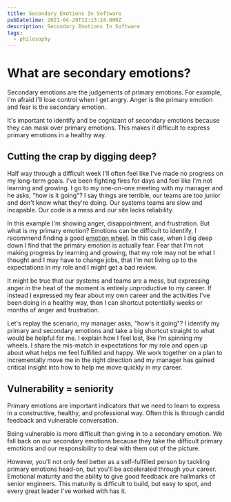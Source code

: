 ```yaml
---
title: Secondary Emotions In Software
pubDatetime: 2021-04-29T12:13:24.000Z
description: Secondary Emotions In Software
tags:
  - philosophy
---
```


# What are secondary emotions?

Secondary emotions are the judgements of primary emotions. For example, I'm afraid I'll lose control
when I get angry. Anger is the primary emotion and fear is the secondary emotion.

It's important to identify and be cognizant of secondary emotions because they can mask over primary
emotions. This makes it difficult to express primary emotions in a healthy way.

## Cutting the crap by digging deep?

Half way through a difficult week I'll often feel like I've made no progress on my long-term goals.
I've been fighting fires for days and feel like I'm not learning and growing. I go to my one-on-one
meeting with my manager and he asks, "how is it going"? I say things are terrible, our teams are too
junior and don't know what they're doing. Our systems teams are slow and incapable. Our code is a
mess and our site lacks reliability.

In this example I'm showing anger, disappointment, and frustration. But what is my primary emotion?
Emotions can be difficult to identify, I recommend finding a good
[emotion wheel](https://dontmindmeblog.com/2017/12/23/primary-and-secondary-emotions/). In this
case, when I dig deep down I find that the primary emotion is actually fear. Fear that I'm not
making progress by learning and growing, that my role may not be what I thought and I may have to
change jobs, that I'm not living up to the expectations in my role and I might get a bad review.

It might be true that our systems and teams are a mess, but expressing anger in the heat of the
moment is entirely unproductive to my career. If instead I expressed my fear about my own career and
the activities I've been doing in a healthy way, then I can shortcut potentially weeks or months of
anger and frustration.

Let's replay the scenario, my manager asks, "how's it going"? I identify my primary and secondary
emotions and take a big shortcut straight to what would be helpful for me. I explain how I feel
lost, like I'm spinning my wheels. I share the mis-match in expectations for my role and open up
about what helps me feel fulfilled and happy. We work together on a plan to incrementally move me in
the right direction and my manager has gained critical insight into how to help me move quickly in
my career.

## Vulnerability = seniority

Primary emotions are important indicators that we need to learn to express in a constructive,
healthy, and professional way. Often this is through candid feedback and vulnerable conversation.

Being vulnerable is more difficult than giving in to a secondary emotion. We fall back on our
secondary emotions because they take the difficult primary emotions and our responsibility to deal
with them out of the picture.

However, you'll not only feel better as a self-fulfilled person by tackling primary emotions
head-on, but you'll be accelerated through your career. Emotional maturity and the ability to give
good feedback are hallmarks of senior engineers. This maturity is difficult to build, but easy to
spot, and every great leader I've worked with has it.
